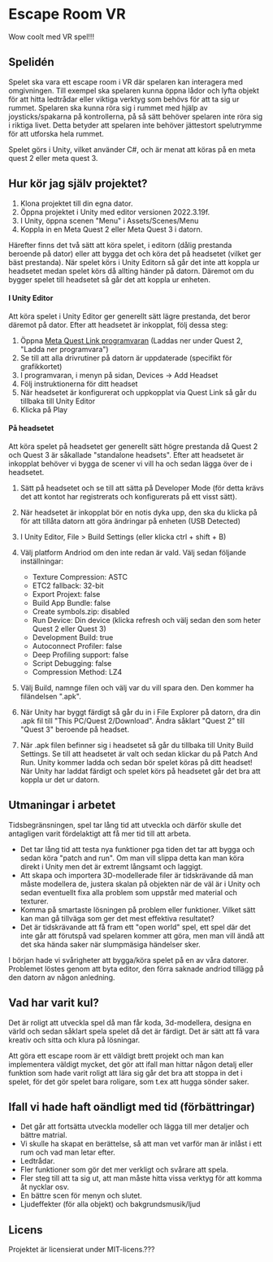 # Escape Room VR
Wow coolt med VR spel!!!

## Spelidén
Spelet ska vara ett escape room i VR där spelaren kan interagera med omgivningen. Till exempel ska spelaren kunna öppna lådor och lyfta objekt för att hitta ledtrådar eller viktiga verktyg som behövs för att ta sig ur rummet. 
Spelaren ska kunna röra sig i rummet med hjälp av joysticks/spakarna på kontrollerna, på så sätt behöver spelaren inte röra sig i riktiga livet. Detta betyder att spelaren inte behöver jättestort spelutrymme för att utforska hela rummet.

Spelet görs i Unity, vilket använder C#, och är menat att köras på en meta quest 2 eller meta quest 3.


## Hur kör jag själv projektet?
1. Klona projektet till din egna dator.
2. Öppna projektet i Unity med editor versionen 2022.3.19f.
3. I Unity, öppna scenen "Menu" i Assets/Scenes/Menu
4. Koppla in en Meta Quest 2 eller Meta Quest 3 i datorn.

Härefter finns det två sätt att köra spelet, i editorn (dålig prestanda beroende på dator) eller att bygga det och köra det på headsetet (vilket ger bäst prestanda).
När spelet körs i Unity Editorn så går det inte att koppla ur headsetet medan spelet körs då allting händer på datorn. Däremot om du bygger spelet till headsetet så går det att koppla ur enheten.

#### I Unity Editor
Att köra spelet i Unity Editor ger generellt sätt lägre prestanda, det beror däremot på dator.
Efter att headsetet är inkopplat, följ dessa steg:
1. Öppna  [Meta Quest Link programvaran](https://www.meta.com/se/quest/setup/) (Laddas ner under Quest 2, "Ladda ner programvara")
2. Se till att alla drivrutiner på datorn är uppdaterade (specifikt för grafikkortet)
3. I programvaran, i menyn på sidan, Devices -> Add Headset
4. Följ instruktionerna för ditt headset
5. När headsetet är konfigurerat och uppkopplat via Quest Link så går du tillbaka till Unity Editor
6. Klicka på Play

#### På headsetet
Att köra spelet på headsetet ger generellt sätt högre prestanda då Quest 2 och Quest 3 är såkallade "standalone headsets".
Efter att headsetet är inkopplat behöver vi bygga de scener vi vill ha och sedan lägga över de i headsetet.
1. Sätt på headsetet och se till att sätta på Developer Mode (för detta krävs det att kontot har registrerats och konfigurerats på ett visst sätt).
2. När headsetet är inkopplat bör en notis dyka upp, den ska du klicka på för att tillåta datorn att göra ändringar på enheten (USB Detected)
3. I Unity Editor, File > Build Settings (eller klicka ctrl + shift + B)
4. Välj platform Andriod om den inte redan är vald. Välj sedan följande inställningar:
   - Texture Compression: ASTC
   - ETC2 fallback: 32-bit
   - Export Projext: false
   - Build App Bundle: false
   - Create symbols.zip: disabled
   - Run Device: Din device (klicka refresh och välj sedan den som heter Quest 2 eller Quest 3)
   - Development Build: true
   - Autoconnect Profiler: false
   - Deep Profiling support: false
   - Script Debugging: false
   - Compression Method: LZ4

5. Välj Build, namnge filen och välj var du vill spara den. Den kommer ha filändelsen ".apk".
6. När Unity har byggt färdigt så går du in i File Explorer på datorn, dra din .apk fil till "This PC/Quest 2/Download". Ändra såklart "Quest 2" till "Quest 3" beroende på headset.
7. När .apk filen befinner sig i headsetet så går du tillbaka till Unity Build Settings. Se till att headsetet är valt och sedan klickar du på Patch And Run. Unity kommer ladda och sedan bör spelet köras på ditt headset!
När Unity har laddat färdigt och spelet körs på headsetet går det bra att koppla ur det ur datorn.


## Utmaningar i arbetet
Tidsbegränsningen, spel tar lång tid att utveckla och därför skulle det antagligen varit fördelaktigt att få mer tid till att arbeta.
- Det tar lång tid att testa nya funktioner pga tiden det tar att bygga och sedan köra "patch and run". Om man vill slippa detta kan man köra direkt i Unity men det är extremt långsamt och laggigt.
- Att skapa och importera 3D-modellerade filer är tidskrävande då man måste modellera de, justera skalan på objekten när de väl är i Unity och sedan eventuellt fixa alla problem som uppstår med material och texturer.
- Komma på smartaste lösningen på problem eller funktioner. Vilket sätt kan man gå tillväga som ger det mest effektiva resultatet?
- Det är tidskrävande att få fram ett "open world" spel, ett spel där det inte går att förutspå vad spelaren kommer att göra, men man vill ändå att det ska hända saker när slumpmäsiga händelser sker.

I början hade vi svårigheter att bygga/köra spelet på en av våra datorer. Problemet löstes genom att byta editor, den förra saknade andriod tillägg på den datorn av någon anledning.


## Vad har varit kul?
Det är roligt att utveckla spel då man får koda, 3d-modellera, designa en värld och sedan såklart spela spelet då det är färdigt. Det är sätt att få vara kreativ och sitta och klura på lösningar. 

Att göra ett escape room är ett väldigt brett projekt och man kan implementera väldigt mycket, det gör att ifall man hittar någon detalj eller funktion som hade varit roligt att lära sig går det bra att stoppa in det i spelet, för det gör spelet bara roligare, som t.ex att hugga sönder saker. 


## Ifall vi hade haft oändligt med tid (förbättringar)
- Det går att fortsätta utveckla modeller och lägga till mer detaljer och bättre matrial.
- Vi skulle ha skapat en berättelse, så att man vet varför man är inlåst i ett rum och vad man letar efter.
- Ledtrådar.
- Fler funktioner som gör det mer verkligt och svårare att spela.
- Fler steg till att ta sig ut, att man måste hitta vissa verktyg för att komma åt nycklar osv.
- En bättre scen för menyn och slutet.
- Ljudeffekter (för alla objekt) och bakgrundsmusik/ljud

## Licens
Projektet är licensierat under MIT-licens.???
